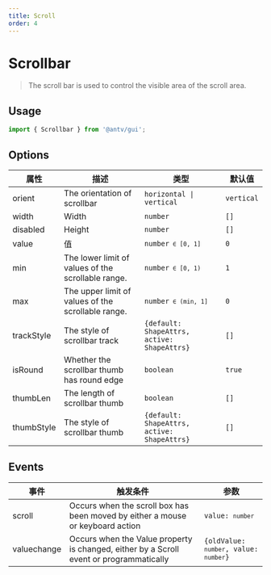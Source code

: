 ```yaml
---
title: Scroll
order: 4
---
```


# Scrollbar

> The scroll bar is used to control the visible area of the scroll area.

## Usage

```ts
import { Scrollbar } from '@antv/gui';
```

## Options

| **属性**   | **描述**                                           | **类型**                                              | **默认值** |
| ---------- | -------------------------------------------------- | ----------------------------------------------------- | ---------- |
| orient     | The orientation of scrollbar                       | <code>horizontal &#124; vertical </code>              | `vertical` |
| width      | Width                                              | <code>number</code>                                   | `[]`       |
| disabled   | Height                                             | <code>number<code>                                    | `[]`       |
| value      | 值                                                 | <code>number<code> ∈ [0, 1]                           | `0`        |
| min        | The lower limit of values of the scrollable range. | <code>number<code> ∈ [0, 1)                           | `1`        |
| max        | The upper limit of values of the scrollable range. | <code>number<code> ∈ (min, 1]                         | `0`        |
| trackStyle | The style of scrollbar track                       | <code>{default: ShapeAttrs, active: ShapeAttrs}<code> | `[]`       |
| isRound    | Whether the scrollbar thumb has round edge         | <code>boolean</code>                                  | `true`     |
| thumbLen   | The length of scrollbar thumb                      | <code>boolean</code>                                  | `[]`       |
| thumbStyle | The style of scrollbar thumb                       | <code>{default: ShapeAttrs, active: ShapeAttrs}<code> | `[]`       |

## Events

| **事件**    | **触发条件**                                                                            | **参数**                                           |
| ----------- | --------------------------------------------------------------------------------------- | -------------------------------------------------- |
| scroll      | Occurs when the scroll box has been moved by either a mouse or keyboard action          | <code>value: `number`</code>                       |
| valuechange | Occurs when the Value property is changed, either by a Scroll event or programmatically | <code>{oldValue: `number`, value: `number`}</code> |
